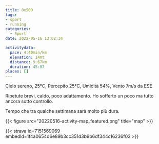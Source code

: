 ```yaml
---
title: 8x500
tags:
- sport
- running
categories: 
  - Sport
date: 2022-05-16 13:02:34

activitydata:
  pace: 4:40min/km
  elevation: 14mt
  distance: 9.67km
  duration: 45:07
places: []
---
```


Cielo sereno, 25°C, Percepito 25°C, Umidità 54%, Vento 7m/s da ESE

<!--more-->

Ripetute brevi, caldo, poco adattamento. Ho sofferto un poco ma tutto ancora sotto controllo.

Tempo che tra qualche settimana sarà molto più dura.

{{<  figure src="20220516-activity-map_featured.png" title="map" >}}

{{< strava id=7151569069 embedId=1f4a0654d6e89b3cc351d3b9b6df344c16236f03 >}}
